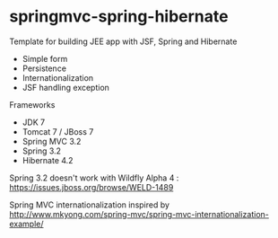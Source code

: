 springmvc-spring-hibernate
====================

Template for building JEE app with JSF, Spring and Hibernate
- Simple form
- Persistence
- Internationalization
- JSF handling exception

Frameworks
- JDK 7
- Tomcat 7 / JBoss 7
- Spring MVC 3.2
- Spring 3.2
- Hibernate 4.2

Spring 3.2 doesn't work with Wildfly Alpha 4 : https://issues.jboss.org/browse/WELD-1489

Spring MVC internationalization inspired by http://www.mkyong.com/spring-mvc/spring-mvc-internationalization-example/
